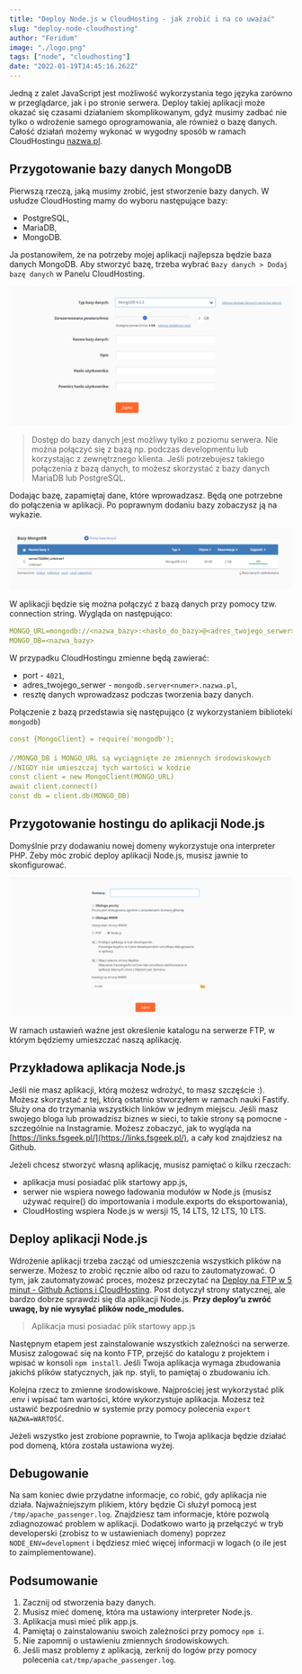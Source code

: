 ```yaml
---
title: "Deploy Node.js w CloudHosting - jak zrobić i na co uważać"
slug: "deploy-node-cloudhosting"
author: "Feridum"
image: "./logo.png"
tags: ["node", "cloudhosting"]
date: "2022-01-19T14:45:16.262Z"
---
```


Jedną z zalet JavaScript jest możliwość wykorzystania tego języka zarówno w przeglądarce, jak i po stronie serwera. Deploy takiej aplikacji może okazać się czasami działaniem skomplikowanym, gdyż musimy zadbać nie tylko o wdrożenie samego oprogramowania, ale również o bazę danych. Całość działań możemy wykonać w wygodny sposób w ramach CloudHostingu [nazwa.pl](http://nazwa.pl/).

<!--more-->

## Przygotowanie bazy danych MongoDB

Pierwszą rzeczą, jaką musimy zrobić, jest stworzenie bazy danych. W usłudze CloudHosting mamy do wyboru następujące bazy:

- PostgreSQL,
- MariaDB,
- MongoDB.

Ja postanowiłem, że na potrzeby mojej aplikacji najlepsza będzie baza danych MongoDB. Aby stworzyć bazę, trzeba wybrać `Bazy danych > Dodaj bazę danych` w Panelu CloudHosting.

![dodanie bazy danych](./baza_danych.png)

> Dostęp do bazy danych jest możliwy tylko z poziomu serwera. Nie można połączyć się z bazą np. podczas developmentu lub korzystając z zewnętrznego klienta. Jeśli potrzebujesz takiego połączenia z bazą danych, to możesz skorzystać z bazy danych MariaDB lub PostgreSQL.


Dodając bazę, zapamiętaj dane, które wprowadzasz. Będą one potrzebne do połączenia w aplikacji. Po poprawnym dodaniu bazy zobaczysz ją na wykazie.

![poprawnie dodana baza danych](./nowa_baza_danych.png)

W aplikacji będzie się można połączyć z bazą danych przy pomocy tzw. connection string. Wygląda on następująco:

```yaml
MONGO_URL=mongodb://<nazwa_bazy>:<hasło_do_bazy>@<adres_twojego_serwer>:<port>
MONGO_DB=<nazwa_bazy>
```

W przypadku CloudHostingu zmienne będą zawierać:

- port - `4021`,
- adres_twojego_serwer - `mongodb.server<numer>.nazwa.pl`,
- resztę danych wprowadzasz podczas tworzenia bazy danych.

Połączenie z bazą przedstawia się następująco (z wykorzystaniem biblioteki `mongodb`)

```yaml
const {MongoClient} = require('mongodb');

//MONGO_DB i MONGO_URL są wyciągnięte ze zmiennych środowiskowych
//NIGDY nie umieszczaj tych wartości w kodzie
const client = new MongoClient(MONGO_URL)
await client.connect()
const db = client.db(MONGO_DB)
```

## Przygotowanie hostingu do aplikacji Node.js

Domyślnie przy dodawaniu nowej domeny wykorzystuje ona interpreter PHP. Żeby móc zrobić deploy aplikacji Node.js, musisz jawnie to skonfigurować.

![przygotowanie hostingu](./przygotowanie_hostingu.png)

W ramach ustawień ważne jest określenie katalogu na serwerze FTP, w którym będziemy umieszczać naszą aplikację.

## Przykładowa aplikacja Node.js

Jeśli nie masz aplikacji, którą możesz wdrożyć, to masz szczęście :). Możesz skorzystać z tej, którą ostatnio stworzyłem w ramach nauki Fastify. Służy ona do trzymania wszystkich linków w jednym miejscu. Jeśli masz swojego bloga lub prowadzisz biznes w sieci, to takie strony są pomocne - szczególnie na Instagramie. Możesz zobaczyć, jak to wygląda na [https://links.fsgeek.pl/](https://links.fsgeek.pl/), a cały kod znajdziesz na Github.

Jeżeli chcesz stworzyć własną aplikację, musisz pamiętać o kilku rzeczach:

- aplikacja musi posiadać plik startowy app.js,
- serwer nie wspiera nowego ładowania modułów w Node.js (musisz używać require() do importowania i module.exports do eksportowania),
- CloudHosting wspiera Node.js w wersji 15, 14 LTS, 12 LTS, 10 LTS.

## Deploy aplikacji Node.js

Wdrożenie aplikacji trzeba zacząć od umieszczenia wszystkich plików na serwerze. Możesz to zrobić ręcznie albo od razu to zautomatyzować. O tym, jak zautomatyzować proces, możesz przeczytać na [Deploy na FTP w 5 minut - Github Actions i CloudHosting](https://fsgeek.pl/post/github-action-deploy-ftp-nazwa-pl-cloudhosting/). Post dotyczył strony statycznej, ale bardzo dobrze sprawdzi się dla aplikacji Node.js. **Przy deploy’u zwróć uwagę, by nie wysyłać plików node_modules.**

> Aplikacja musi posiadać plik startowy app.js

Następnym etapem jest zainstalowanie wszystkich zależności na serwerze. Musisz zalogować się na konto FTP, przejść do katalogu z projektem i wpisać w konsoli `npm install`. Jeśli Twoja aplikacja wymaga zbudowania jakichś plików statycznych, jak np. styli, to pamiętaj o zbudowaniu ich.

Kolejna rzecz to zmienne środowiskowe. Najprościej jest wykorzystać plik .env i wpisać tam wartości, które wykorzystuje aplikacja. Możesz też ustawić bezpośrednio w systemie przy pomocy polecenia `export NAZWA=WARTOŚĆ`.

Jeżeli wszystko jest zrobione poprawnie, to Twoja aplikacja będzie działać pod domeną, która została ustawiona wyżej.

## Debugowanie

Na sam koniec dwie przydatne informacje, co robić, gdy aplikacja nie działa. Najważniejszym plikiem, który będzie Ci służył pomocą jest `/tmp/apache_passenger.log`. Znajdziesz tam informacje, które pozwolą zdiagnozować problem w aplikacji. Dodatkowo warto ją przełączyć w tryb developerski (zrobisz to w ustawieniach domeny) poprzez `NODE_ENV=development` i będziesz mieć więcej informacji w logach (o ile jest to zaimplementowane).

## Podsumowanie

1. Zacznij od stworzenia bazy danych.
2. Musisz mieć domenę, która ma ustawiony interpreter Node.js.
3. Aplikacja musi mieć plik app.js.
4. Pamiętaj o zainstalowaniu swoich zależności przy pomocy `npm i`.
5. Nie zapomnij o ustawieniu zmiennych środowiskowych.
6. Jeśli masz problemy z aplikacją, zerknij do logów przy pomocy polecenia `cat/tmp/apache_passenger.log`.